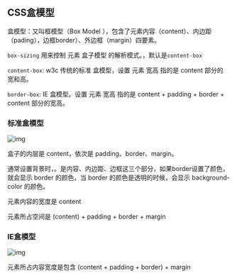 ## CSS盒模型

盒模型：又叫框模型（Box Model ），包含了元素内容（content）、内边距（pading），边框border）、外边框（margin）四要素。

`box-sizing` 用来控制 元素 盒子模型 的解析模式。，默认是`content-box`

`content-box`: w3c 传统的标准 盒模型，设置  元素 宽高 指的是 content 部分的 宽和高。

`border-box`: IE 盒模型。设置  元素 宽高 指的是 content + padding + border + content 部分的宽高。

### 标准盒模型

![img](https://mmbiz.qpic.cn/mmbiz/vO7l6lQ0BwoyXkCumvC2M3IoMuw0Q37r3qCiaDuaqQ572y9somVO56iccFgUz04vpy4rXnZ4JJLCJZq0kJ7BKHTQ/640?wx_fmt=other&tp=webp&wxfrom=5&wx_lazy=1&wx_co=1)

盒子的内层是 content，依次是 padding、border、margin。

通常设置背景时，。是内容、内边距、边框这三个部分，如果border设置了颜色，就会显示 border 的颜色，当 border 的颜色是透明的时候，会显示 background-color 的颜色。

元素内容的宽度是 content

元素所占空间是 (content) + padding + border + margin

### IE盒模型

![img](https://mmbiz.qpic.cn/mmbiz/vO7l6lQ0BwoyXkCumvC2M3IoMuw0Q37rcIJzCSMRBAWjibzlLFKSjdmFfgpgIoXG83JgEPcXHYicUKZZcPzXSHgQ/640?wx_fmt=other&tp=webp&wxfrom=5&wx_lazy=1&wx_co=1)

元素所占内容宽度是包含 (content + padding + border) + margin
